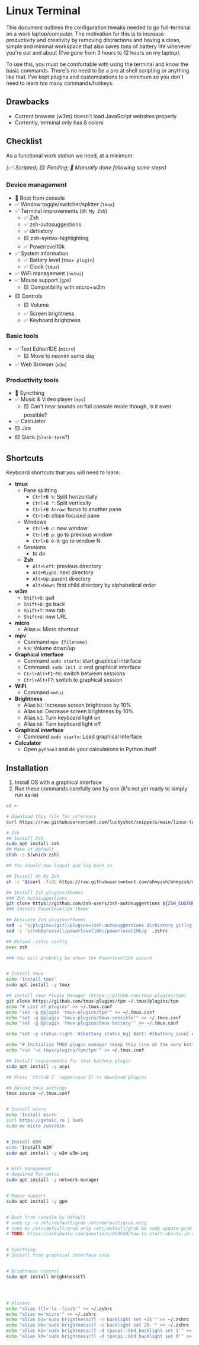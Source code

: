 # Linux Terminal

This document outlines the configuration tweaks needed to go full-terminal on a work laptop/computer. The motivation for this is to increase productivity and creativity by removing distractions and having a clean, simple and minimal workspace that also saves tons of battery life whenever you're out and about (I've gone from 3 hours to 12 hours on my laptop).

To use this, you must be comfortable with using the terminal and know the basic commands. There's no need to be a pro at shell scripting or anything like that. I've kept plugins and customizations to a minimum so you don't need to learn too many commands/hotkeys.

## Drawbacks

- Current browser (w3m) doesn't load JavaScript websites properly
- Currently, terminal only has 8 colors 

## Checklist

As a functional work station we need, at a minimum:

_(✅: Scripted; 🟨: Pending; 🤚 Manually done following some steps)_

### Device management

- 🤚 Boot from console
- ✅ Window toggle/switcher/splitter (`tmux`)
- ✅ Terminal improvements (`Oh My Zsh`)
  - ✅ Zsh
  - ✅ zsh-autosuggestions
  - ✅ dirhistory
  - 🟨 zsh-syntax-highlighting
  - ✅ Powerlevel10k
- ✅ System information
  - ✅ Battery level (`tmux plugin`)
  - ✅ Clock (`tmux`)
- ✅ WiFi management (`nmtui`)
- ✅ Mouse support (`gpm`)
  - 🟨 Compatibility with micro+w3m
- 🟨 Controls
  - 🟨 Volume
  - ✅ Screen brightness
  - ✅ Keyboard brightness

### Basic tools

- ✅ Text Editor/IDE (`micro`)
  - 🟨 Move to neovim some day
- ✅ Web Browser (`w3m`)

### Productivity tools

- 🤚 Syncthing
- ✅ Music & Video player (`mpv`)
  - 🟨 Can't hear sounds on full console mode though, is it even possible?
- ✅ Calculator
- 🟨 Jira
- 🟨 Slack (`Slack-term`?)


## Shortcuts

Keyboard shortcuts that you will need to learn:

- **tmux**
  - Pane splitting
    - `Ctrl+B %`: Split horizontally
    - `Ctrl+B "`: Split vertically
    - `Ctrl+B Arrow`: focus to another pane
    - `Ctrl+D`: close focused pane
  - Windows
    - `Ctrl+B c`: new window
    - `Ctrl+B p`: go to previous window
    - `Ctrl+B 0-9`: go to window N
  - Sessions
    - _to do_
  - **Zsh**
    - `Alt+Left`: previous directory
    - `Alt+Right`: next directory
    - `Alt+Up`: parent directory
    - `Alt+Down`: first child directory by alphabetical order
- **w3m**
  - `Shift+Q`: quit
  - `Shift+B`: go back
  - `Shift+T`: new tab
  - `Shift+U`: new URL
- **micro**
  - Alias `m`: Micro shortcut
- **mpv**
  - Command `mpv {filename}`
  - `9` `0`: Volume down/up 
- **Graphical interface**
  - Command `sudo startx`: start graphical interface
  - Command: `sudo init 3`: end graphical interface
  - `Ctrl+Alt+F1`-`F6`: switch between sessions
  - `Ctrl+Alt+F7`: switch to graphical session
- **WiFi**
  - Command `nmtui`
- **Brightness**
  - Alias `b1`: Increase screen brightness by 10%
  - Alias `b0`: Decrease screen brightness by 10%
  - Alias `k1`: Turn keyboard light on
  - Alias `k0`: Turn keyboard light off
- **Graphical interface**
  - Command `sudo startx`: Load graphical interface
- **Calculator**
  - Open `python3` and do your calculations in Python itself


## Installation

1. Install OS with a graphical interface
2. Run these commands carefully one by one (it's not yet ready to simply run as-is)

```sh
cd ~

# Download this file for reference
curl https://raw.githubusercontent.com/luckyshot/snippets/main/linux-terminal.md >> ~/linux-terminal.md

# Zsh
## Install Zsh
sudo apt install zsh
## Make it default
chsh -s $(which zsh)

## You should now logout and log back in

## Install Oh My Zsh
sh -c "$(curl -fsSL https://raw.githubusercontent.com/ohmyzsh/ohmyzsh/master/tools/install.sh)"

## Install Zsh plugins/themes
### Zsh Autosuggestions
git clone https://github.com/zsh-users/zsh-autosuggestions ${ZSH_CUSTOM:-~/.oh-my-zsh/custom}/plugins/zsh-autosuggestions
### Install Powerlevel10k theme

## Activate Zsh plugins/themes
sed -i 's/plugins=(git)/plugins=(zsh-autosuggestions dirhistory git)/g' .zshrc
sed -i 's/robbyrussell/powerlevel10k\/powerlevel10k/g' .zshrc

## Reload .zshrc config
exec zsh

### You will probably be shown the Powerlevel10k wizard


# Install tmux
echo 'Install tmux'
sudo apt install -y tmux

## Install tmux Plugin Manager (https://github.com/tmux-plugins/tpm)
git clone https://github.com/tmux-plugins/tpm ~/.tmux/plugins/tpm
echo "# List of plugins" >> ~/.tmux.conf
echo "set -g @plugin 'tmux-plugins/tpm'" >> ~/.tmux.conf
echo "set -g @plugin 'tmux-plugins/tmux-sensible'" >> ~/.tmux.conf
echo "set -g @plugin 'tmux-plugins/tmux-battery'" >> ~/.tmux.conf

echo "set -g status-right '#{battery_status_bg} Batt: #{battery_icon} #{battery_percentage} #{battery_remain} | %a %h-%d %H:%M '" >> ~/.tmux.conf

echo "# Initialize TMUX plugin manager (keep this line at the very bottom of tmux.conf)" >> ~/.tmux.conf
echo "run '~/.tmux/plugins/tpm/tpm'" >> ~/.tmux.conf

## Install requirements for tmux battery plugin
sudo apt install -y acpi

## Press `Ctrl+B I` (uppercase I) to download plugins

## Reload tmux settings
tmux source ~/.tmux.conf


# Install micro
echo 'Install micro`
curl https://getmic.ro | bash
sudo mv micro /usr/bin


# Install W3M
echo 'Install W3M`
sudo apt install -y w3m w3m-img


# WiFi management
# Required for nmtui
sudo apt install -y network-manager


# Mouse support
sudo apt install -y gpm


# Boot from console by default
# sudo cp -n /etc/default/grub /etc/default/grub.orig
# sudo mv /etc/default/grub.orig /etc/default/grub && sudo update-grub
# TODO: https://askubuntu.com/questions/859630/how-to-start-ubuntu-in-console-mode


# Syncthing
# Install from graphical interface once


# Brightness control
sudo apt install brightnessctl




# Aliases
echo "alias lll='ls -lisah'" >> ~/.zshrc
echo "alias m='micro'" >> ~/.zshrc
echo "alias b1='sudo brightnessctl -c backlight set +25'" >> ~/.zshrc
echo "alias b0='sudo brightnessctl -c backlight set 25-'" >> ~/.zshrc
echo "alias k1='sudo brightnessctl -d tpacpi::kbd_backlight set 1'" >> ~/.zshrc
echo "alias k0='sudo brightnessctl -d tpacpi::kbd_backlight set 0'" >> ~/.zshrc


```
